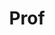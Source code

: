 ---
layout: person
name: Pietro Liò
given: Pietro
family: Liò
department: Department of Computer Science and Technology
title: Prof
job_title: Professor of Computational Biology
crsid: pl219
image: /assets/uploads/Lio_Pietro.jpg
webpage: https://www.cst.cam.ac.uk/people/pl219
biography: 'Pietro Liò is Full Professor at the Department of Computer Science and
  Technology, University of Cambridge, and a member of the Artificial Intelligence
  Group.


  Professor Liò is also a member of the Cambridge Centre for AI in Medicine. His research
  focuses on developing Artificial Intelligence and Computational Biology models to
  understand diseases’ complexity and to address personalised and precision medicine.


  Pietro currently focuses on cancer, neurodegenerative diseases using multi omic
  and clinical data, and Graph Neural Network modelling. He has an MA from Cambridge,
  a PhD in Complex Systems and Non Linear Dynamics (University of Firenze, Italy)
  and a PhD in Theoretical Genetics (University of Pavia, Italy).


  Past jobs have seen Pietro working for institutions such as the European Bioinformatics
  Institute, Genetic Epidemiology Unit (Southampton, UK), Institute for Mathematics
  and its Applications (University of Firenze). He is a member of the Integrate Cancer
  Medicine Institute, the committee of MPhil in Computational Biology (Stakeholder
  Group for the CCBI) , member of the steering committee of Cambridge BIG Data, VPH-UK
  (Virtual Physiological Human UK), Ellis, the European Lab for Learning & Intelligent
  Systems, Italian CNR and the Academia Europaea.'
---